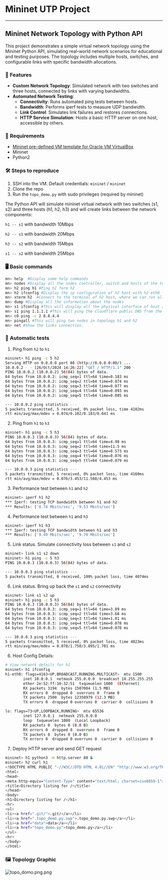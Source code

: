 # Mininet UTP Project
--- 

## **Mininet Network Topology with Python API**

This project demonstrates a simple virtual network topology using the Mininet Python API, simulating real-world network scenarios for educational and testing purposes. The topology includes multiple hosts, switches, and configurable links with specific bandwidth allocations.

### 🔖  **Features**

* **Custom Network Topology**: Simulated network with two switches and three hosts, connected by links with varying bandwidths.
* **Automated Network Testing**:
	* **Connectivity**: Runs automated ping tests between hosts.
	* **Bandwidth**: Performs iperf tests to measure UDP bandwidth.
	* **Link Control**: Simulates link failures and restores connections.
	* **HTTP Service Simulation**: Hosts a basic HTTP server on one host, accessible by others.

### 🧰  **Requirements**

* [Mininet pre-defined VM template for Oracle VM VirtualBox](https://github.com/mininet/mininet/releases/)
* Mininet
* Python2

### 🛠️  **Steps to reproduce**

1.  SSH into the VM. Default credentials:
	`mininet` / `mininet`
2. Clone the repo
3. Run the `topo_demo.py` with sudo privileges (required by mininet)

The Python API will simulate mininet virtual network with two switches (s1, s2) and three hosts (h1, h2, h3) and will create links between the network components:

`h1 -- s1` with bandwidth 10Mbps

`h2 -- s1` with bandwidth 20Mbps

`h3 -- s2` with bandwidth 15Mbps

`s1 -- s2` with bandwidth 25Mbps

### 🖥️ **Basic commands**
```sh
mn> help  #Display some help commands
mn> nodes #Display all the nodes controller, switch and hosts of the topology
mn> h2 ping h1 #Ping h1 form h2
mn> h2 ifconfig #Display the ip configuration of h2 host with h2-eth0
mn> xterm h2  #Connect to the terminal of h2 host, where we can run all the commands
mn> dump #Display all the information about the nodes
mn> s1 ifconfig #This will display all the physical interface of host as well as the logical interface of the switch
mn> s1 ping 1.1.1.1 #This will ping the Cloudflare public DNS from the switch
mn> c0 ping -c 2 8.8.4.4
mn> pingall #This will ping two nodes in topology h1 and h2
mn> net #Show the links connection.
```

### 📝 **Automatic tests**

1. Ping from `h2` to `h1`
```sh
mininet> h1 ping -c 5 h2
Serving HTTP on 0.0.0.0 port 80 (http://0.0.0.0:80/) ...
10.0.0.2 - - [26/Oct/2024 14:26:22] "GET / HTTP/1.1" 200 -
PING 10.0.0.2 (10.0.0.2) 56(84) bytes of data.
64 bytes from 10.0.0.2: icmp_seq=1 ttl=64 time=0.183 ms
64 bytes from 10.0.0.2: icmp_seq=2 ttl=64 time=0.074 ms
64 bytes from 10.0.0.2: icmp_seq=3 ttl=64 time=0.077 ms
64 bytes from 10.0.0.2: icmp_seq=4 ttl=64 time=0.093 ms
64 bytes from 10.0.0.2: icmp_seq=5 ttl=64 time=0.085 ms

--- 10.0.0.2 ping statistics ---
5 packets transmitted, 5 received, 0% packet loss, time 4102ms
rtt min/avg/max/mdev = 0.074/0.102/0.183/0.041 ms
```

2. Ping from `h1` to `h3`
```sh
mininet> h1 ping -c 5 h3
PING 10.0.0.3 (10.0.0.3) 56(84) bytes of data.
64 bytes from 10.0.0.3: icmp_seq=1 ttl=64 time=4.98 ms
64 bytes from 10.0.0.3: icmp_seq=2 ttl=64 time=11.5 ms
64 bytes from 10.0.0.3: icmp_seq=3 ttl=64 time=0.573 ms
64 bytes from 10.0.0.3: icmp_seq=4 ttl=64 time=0.076 ms
64 bytes from 10.0.0.3: icmp_seq=5 ttl=64 time=0.079 ms

--- 10.0.0.3 ping statistics ---
5 packets transmitted, 5 received, 0% packet loss, time 4160ms
rtt min/avg/max/mdev = 0.076/3.453/11.560/4.453 ms
```

3. Performance test between `h1` and `h2`
```sh
mininet> iperf h1 h2
*** Iperf: testing TCP bandwidth between h1 and h2
*** Results: ['8.74 Mbits/sec', '9.53 Mbits/sec']
```

4. Performance test between `h1` and `h3`
```sh
mininet> iperf h1 h3
*** Iperf: testing TCP bandwidth between h1 and h3
*** Results: ['9.49 Mbits/sec', '9.70 Mbits/sec']
```

5. Link status. Simulate connectivity loss between `s1` and `s2`
```sh
mininet> link s1 s2 down
mininet> h1 ping -c 5 h3
PING 10.0.0.3 (10.0.0.3) 56(84) bytes of data.

--- 10.0.0.3 ping statistics ---
5 packets transmitted, 0 received, 100% packet loss, time 4074ms
```

6. Link status. Bring up back the `s1` and `s2` connectivity
```sh
mininet> link s1 s2 up
mininet> h1 ping -c 5 h3
PING 10.0.0.3 (10.0.0.3) 56(84) bytes of data.
64 bytes from 10.0.0.3: icmp_seq=1 ttl=64 time=3.89 ms
64 bytes from 10.0.0.3: icmp_seq=2 ttl=64 time=3.68 ms
64 bytes from 10.0.0.3: icmp_seq=3 ttl=64 time=1.01 ms
64 bytes from 10.0.0.3: icmp_seq=4 ttl=64 time=0.078 ms
64 bytes from 10.0.0.3: icmp_seq=5 ttl=64 time=0.078 ms

--- 10.0.0.3 ping statistics ---
5 packets transmitted, 5 received, 0% packet loss, time 4023ms
rtt min/avg/max/mdev = 0.078/1.750/3.895/1.701 ms
```

6. Host Config Details:
```sh
# View network details for h1
mininet> h1 ifconfig
h1-eth0: flags=4163<UP,BROADCAST,RUNNING,MULTICAST>  mtu 1500
        inet 10.0.0.1  netmask 255.0.0.0  broadcast 10.255.255.255
        ether 2e:52:ff:10:32:51  txqueuelen 1000  (Ethernet)
        RX packets 3194  bytes 1507084 (1.5 MB)
        RX errors 0  dropped 0  overruns 0  frame 0
        TX packets 2500  bytes 12358979 (12.3 MB)
        TX errors 0  dropped 0 overruns 0  carrier 0  collisions 0

lo: flags=73<UP,LOOPBACK,RUNNING>  mtu 65536
        inet 127.0.0.1  netmask 255.0.0.0
        loop  txqueuelen 1000  (Local Loopback)
        RX packets 0  bytes 0 (0.0 B)
        RX errors 0  dropped 0  overruns 0  frame 0
        TX packets 0  bytes 0 (0.0 B)
        TX errors 0  dropped 0 overruns 0  carrier 0  collisions 0
```

7. Deploy HTTP server and send GET request
```sh
mininet> h1 python3 -m http.server 80 &
mininet> h2 curl h1
<!DOCTYPE HTML PUBLIC "-//W3C//DTD HTML 4.01//EN" "http://www.w3.org/TR/html4/strict.dtd">
<html>
<head>
<meta http-equiv="Content-Type" content="text/html; charset=iso8859-1">
<title>Directory listing for /</title>
</head>
<body>
<h1>Directory listing for /</h1>
<hr>
<ul>
<li><a href=".git/">.git/</a></li>
<li><a href=".topo_demo.py.swp">.topo_demo.py.swp</a></li>
<li><a href="data">data</a></li>
<li><a href="topo_demo.py">topo_demo.py</a></li>
</ul>
<hr>
</body>
</html>
```

### 🖼️ Topology Graphic
![topo_domo.png.png](https://github.com/user-attachments/assets/d33d55db-3b98-43eb-a338-197e4c78837c)
